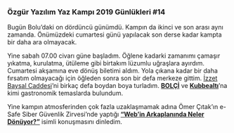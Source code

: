 ### Özgür Yazılım Yaz Kampı 2019 Günlükleri #14

Bugün Bolu’daki on dördüncü günümdü. Kampın da ikinci ve son arası aynı zamanda. Önümüzdeki cumartesi günü yapılacak son derse kadar kampta bir daha ara olmayacak.

Yine sabah 07.00 civarı güne başladım. Öğlene kadarki zamanımı çamaşır yıkatma, kurulatma, ütüleme gibi birtakım lüzumlu uğraşlara ayırdım. Cumartesi akşamına eve dönüş biletimi aldım. Yola çıkana kadar bir daha fırsatım olmayacağı için öğleden sonra son bir defa merkeze gittim. [İzzet Baysal Caddesi](https://www.google.com/maps/place/%C4%B0zzet+Baysal+Cd.,+Bolu+Merkez%2FBolu/data=!4m2!3m1!1s0x409d3f14ae52aaf5:0x5b4b02ff020addbb?sa=X&ved=2ahUKEwiW8_a4ud3jAhWPwsQBHSSvBb0Q8gEwAHoECAgQAQ,)’ni birkaç defa boydan boya turladım. [**BOLÇİ**](http://bolci.com.tr/) ve [**Kubbealtı**](https://kubbealti.net/)’na kimi gastronomik temaslarda bulundum.

Yine kampın atmosferinden çok fazla uzaklaşmamak adına Ömer Çıtak’ın e-Safe Siber Güvenlik Zirvesi’nde yaptığı [**“Web’in Arkaplanında Neler Dönüyor?”**](https://www.youtube.com/watch?v=Jd_nxEZmOMU) isimli konuşmasını dinledim.